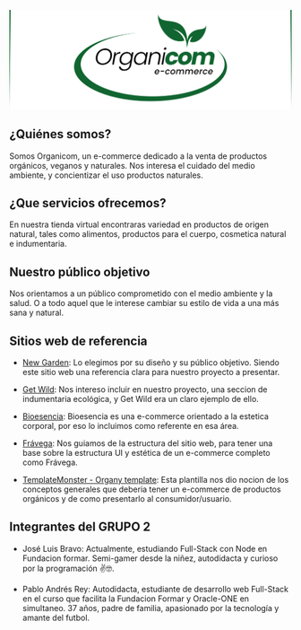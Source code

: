 ![ORGANICOM LOGO](./portada.svg 'Organicom - e-commerce')

## ¿Quiénes somos?

Somos Organicom, un e-commerce dedicado a la venta de productos orgánicos, veganos y naturales. Nos interesa el cuidado del medio ambiente, y concientizar el uso productos naturales.

## ¿Que servicios ofrecemos?

En nuestra tienda virtual encontraras variedad en productos de origen natural, tales como alimentos, productos para el cuerpo, cosmetica natural e indumentaria.

## Nuestro público objetivo

Nos orientamos a un público comprometido con el medio ambiente y la salud. O a todo aquel que le interese cambiar su estilo de vida a una más sana y natural.

## Sitios web de referencia

-  [New Garden](https://newgarden.com.ar/): Lo elegimos por su diseño y su público objetivo. Siendo este sitio web una referencia clara para nuestro proyecto a presentar.

-  [Get Wild](https://www.getwildecoindumentaria.com.ar): Nos intereso incluir en nuestro proyecto, una seccion de indumentaria ecológica, y Get Wild era un claro ejemplo de ello.

-  [Bioesencia](https://bioesencia.com/): Bioesencia es una e-commerce orientado a la estetica corporal, por eso lo incluimos como referente en esa área.

-  [Frávega](https://www.fravega.com/): Nos guiamos de la estructura del sitio web, para tener una base sobre la estructura UI y estética de un e-commerce completo como Frávega.

-  [TemplateMonster - Organy template](https://www.templatemonsterpreview.com/demo/220942.html): Esta plantilla nos dio nocion de los conceptos generales que deberia tener un e-commerce de productos orgánicos y de como presentarlo al consumidor/usuario.

## Integrantes del GRUPO 2

-  José Luis Bravo: Actualmente, estudiando Full-Stack con Node en Fundacion formar. Semi-gamer desde la niñez, autodidacta y curioso por la programación ✌🤓.

- Pablo Andrés Rey:
                   Autodidacta, estudiante de desarrollo web Full-Stack en el curso que facilita la  Fundacion Formar y Oracle-ONE en simultaneo. 37 años, padre de familia, apasionado por la tecnología y amante del futbol.    